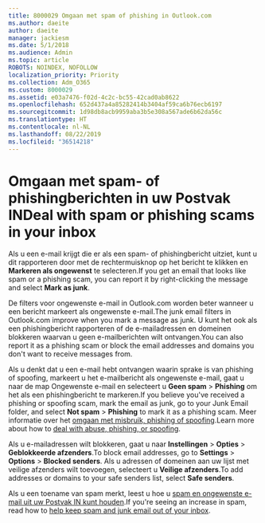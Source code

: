 ```yaml
---
title: 8000029 Omgaan met spam of phishing in Outlook.com
ms.author: daeite
author: daeite
manager: jackiesm
ms.date: 5/1/2018
ms.audience: Admin
ms.topic: article
ROBOTS: NOINDEX, NOFOLLOW
localization_priority: Priority
ms.collection: Adm_O365
ms.custom: 8000029
ms.assetid: e03a7476-f02d-4c2c-bc55-42cad0ab8622
ms.openlocfilehash: 652d437a4a85282414b3404af59ca6b76ecb6197
ms.sourcegitcommit: 1d98db8acb9959aba3b5e308a567ade6b62da56c
ms.translationtype: HT
ms.contentlocale: nl-NL
ms.lasthandoff: 08/22/2019
ms.locfileid: "36514218"
---
```

# <a name="deal-with-spam-or-phishing-scams-in-your-inbox"></a><span data-ttu-id="37887-102">Omgaan met spam- of phishingberichten in uw Postvak IN</span><span class="sxs-lookup"><span data-stu-id="37887-102">Deal with spam or phishing scams in your inbox</span></span>

<span data-ttu-id="37887-103">Als u een e-mail krijgt die er als een spam- of phishingbericht uitziet, kunt u dit rapporteren door met de rechtermuisknop op het bericht te klikken en **Markeren als ongewenst** te selecteren.</span><span class="sxs-lookup"><span data-stu-id="37887-103">If you get an email that looks like spam or a phishing scam, you can report it by right-clicking the message and select **Mark as junk**.</span></span> 
  
<span data-ttu-id="37887-104">De filters voor ongewenste e-mail in Outlook.com worden beter wanneer u een bericht markeert als ongewenste e-mail.</span><span class="sxs-lookup"><span data-stu-id="37887-104">The junk email filters in Outlook.com improve when you mark a message as junk.</span></span> <span data-ttu-id="37887-105">U kunt het ook als een phishingbericht rapporteren of de e-mailadressen en domeinen blokkeren waarvan u geen e-mailberichten wilt ontvangen.</span><span class="sxs-lookup"><span data-stu-id="37887-105">You can also report it as a phishing scam or block the email addresses and domains you don't want to receive messages from.</span></span>
  
<span data-ttu-id="37887-106">Als u denkt dat u een e-mail hebt ontvangen waarin sprake is van phishing of spoofing, markeert u het e-mailbericht als ongewenste e-mail, gaat u naar de map Ongewenste e-mail en selecteert u **Geen spam** \> **Phishing** om het als een phishingbericht te markeren.</span><span class="sxs-lookup"><span data-stu-id="37887-106">If you believe you've received a phishing or spoofing scam, mark the email as junk, go to your Junk Email folder, and select **Not spam** \> **Phishing** to mark it as a phishing scam.</span></span> <span data-ttu-id="37887-107">Meer informatie over het [omgaan met misbruik, phishing of spoofing](https://go.microsoft.com/fwlink/p/?linkid=873139).</span><span class="sxs-lookup"><span data-stu-id="37887-107">Learn more about how to [deal with abuse, phishing, or spoofing](https://go.microsoft.com/fwlink/p/?linkid=873139).</span></span>
  
<span data-ttu-id="37887-108">Als u e-mailadressen wilt blokkeren, gaat u naar **Instellingen** \> **Opties** \> **Geblokkeerde afzenders**.</span><span class="sxs-lookup"><span data-stu-id="37887-108">To block email addresses, go to **Settings** \> **Options** \> **Blocked senders**.</span></span> <span data-ttu-id="37887-109">Als u adressen of domeinen aan uw lijst met veilige afzenders wilt toevoegen, selecteert u **Veilige afzenders**.</span><span class="sxs-lookup"><span data-stu-id="37887-109">To add addresses or domains to your safe senders list, select **Safe senders**.</span></span> 
  
<span data-ttu-id="37887-110">Als u een toename van spam merkt, leest u hoe u [spam en ongewenste e-mail uit uw Postvak IN kunt houden](https://go.microsoft.com/fwlink/p/?linkid=873140).</span><span class="sxs-lookup"><span data-stu-id="37887-110">If you're seeing an increase in spam, read how to [help keep spam and junk email out of your inbox](https://go.microsoft.com/fwlink/p/?linkid=873140).</span></span>
  

